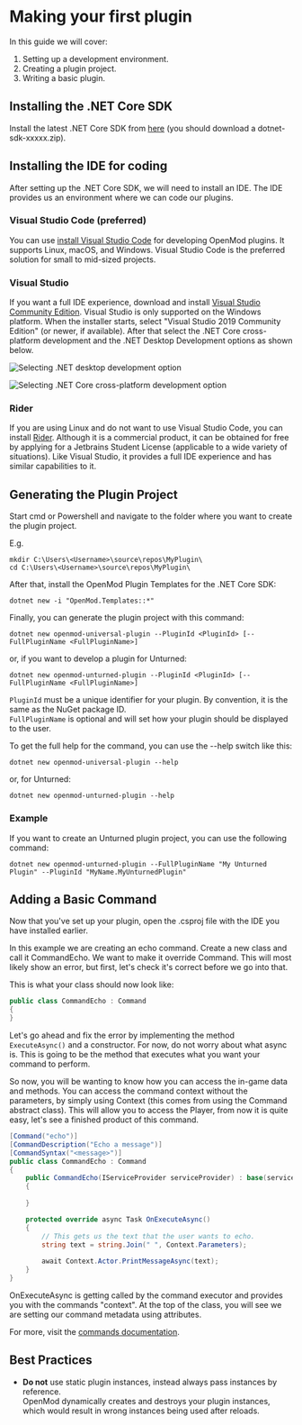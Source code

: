 # Making your first plugin

In this guide we will cover:

1. Setting up a development environment.
2. Creating a plugin project.
3. Writing a basic plugin.

## Installing the .NET Core SDK
Install the latest .NET Core SDK from [here](https://dotnet.microsoft.com/download/dotnet-core/3.1) (you should download a dotnet-sdk-xxxxx.zip).

## Installing the IDE for coding
After setting up the .NET Core SDK, we will need to install an IDE. The IDE provides us an environment where we can code our plugins.

### Visual Studio Code (preferred)
You can use [install Visual Studio Code](https://code.visualstudio.com/) for developing OpenMod plugins. It supports Linux, macOS, and Windows. Visual Studio Code is the preferred solution for small to mid-sized projects. 

### Visual Studio
If you want a full IDE experience, download and install [Visual Studio Community Edition](https://visualstudio.microsoft.com/vs/community/). Visual Studio is only supported on the Windows platform. When the installer starts, select "Visual Studio 2019 Community Edition" (or newer, if available). After that select the .NET Core cross-platform development and the .NET Desktop Development options as shown below. 

![Selecting .NET desktop development option](https://docs.microsoft.com/en-us/visualstudio/install/media/vs2017-modify-workloads.png?view=vs-2017g)

![Selecting .NET Core cross-platform development option](https://static.packt-cdn.com/products/9781787281905/graphics/image_05_002.png)

### Rider
If you are using Linux and do not want to use Visual Studio Code, you can install [Rider](https://www.jetbrains.com/rider/). Although it is a commercial product, it can be obtained for free by applying for a Jetbrains Student License (applicable to a wide variety of situations). Like Visual Studio, it provides a full IDE experience and has similar capabilities to it.

## Generating the Plugin Project
Start cmd or Powershell and navigate to the folder where you want to create the plugin project.

E.g.
```
mkdir C:\Users\<Username>\source\repos\MyPlugin\
cd C:\Users\<Username>\source\repos\MyPlugin\
``` 

After that, install the OpenMod Plugin Templates for the .NET Core SDK:
```
dotnet new -i "OpenMod.Templates::*"
```

Finally, you can generate the plugin project with this command:  
```
dotnet new openmod-universal-plugin --PluginId <PluginId> [--FullPluginName <FullPluginName>]
```

or, if you want to develop a plugin for Unturned:  
```
dotnet new openmod-unturned-plugin --PluginId <PluginId> [--FullPluginName <FullPluginName>]
```

`PluginId` must be a unique identifier for your plugin. By convention, it is the same as the NuGet package ID.  
`FullPluginName` is optional and will set how your plugin should be displayed to the user.

To get the full help for the command, you can use the --help switch like this:  
```
dotnet new openmod-universal-plugin --help
``` 

or, for Unturned:  
```
dotnet new openmod-unturned-plugin --help
``` 

### Example
If you want to create an Unturned plugin project, you can use the following command:
```
dotnet new openmod-unturned-plugin --FullPluginName "My Unturned Plugin" --PluginId "MyName.MyUnturnedPlugin"
```

## Adding a Basic Command
Now that you've set up your plugin, open the .csproj file with the IDE you have installed earlier.

In this example we are creating an echo command. Create a new class and call it CommandEcho. We want to make it override Command. This will most likely show an error, but first, let's check it's correct before we go into that.

This is what your class should now look like:

```c#
public class CommandEcho : Command
{
}
```

Let's go ahead and fix the error by implementing the method `ExecuteAsync()` and a constructor. For now, do not worry about what async is. This is going to be the method that executes what you want your command to perform.

So now, you will be wanting to know how you can access the in-game data and methods. You can access the command context without the parameters, by simply using Context (this comes from using the Command abstract class).
This will allow you to access the Player, from now it is quite easy, let's see a finished product of this command.

```c#
[Command("echo")]
[CommandDescription("Echo a message")]
[CommandSyntax("<message>")]
public class CommandEcho : Command
{
    public CommandEcho(IServiceProvider serviceProvider) : base(serviceProvider)
    {
            
    }

    protected override async Task OnExecuteAsync()
    {
        // This gets us the text that the user wants to echo.
        string text = string.Join(" ", Context.Parameters);
            
        await Context.Actor.PrintMessageAsync(text);
    }
}
```

OnExecuteAsync is getting called by the command executor and provides you with the commands "context". At the top of the class, you will see we are setting our command metadata using attributes.

For more, visit the [commands documentation](../commands.md).

## Best Practices
* **Do not** use static plugin instances, instead always pass instances by reference.  
OpenMod dynamically creates and destroys your plugin instances, which would result in wrong instances being used after reloads.
